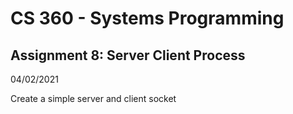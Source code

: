 # CS 360 - Systems Programming   

<h2> Assignment 8: Server Client Process</h2>

04/02/2021

<p>Create a simple server and client socket</p>


